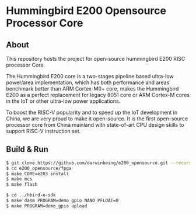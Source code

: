 Hummingbird E200 Opensource Processor Core
================

About
-----------

This repository hosts the project for open-source hummingbird E200 RISC processor Core.

The Hummingbird E200 core is a two-stages pipeline based ultra-low power/area implementation,
which has both performance and areas benchmark better than ARM Cortex-M0+ core, makes the Hummingbird E200 as a perfect replacement for legacy 8051 core or ARM Cortex-M cores in the IoT or other ultra-low power applications.

To boost the RISC-V popularity and to speed up the IoT development in China,
we are very proud to make it open-source. It is the first open-source processor core from
China mainland with state-of-art CPU design skills to support RISC-V instruction set.


Build & Run
--------------------

```sh
$ git clone https://github.com/darwinbeing/e200_opensource.git --recursive
$ cd e200_opensource/fpga
$ make CORE=e203 install
$ make mcs
$ make flash

$ cd ../hbird-e-sdk
$ make dasm PROGRAM=demo_gpio NANO_PFLOAT=0
$ make PROGRAM=demo_gpio upload

```
